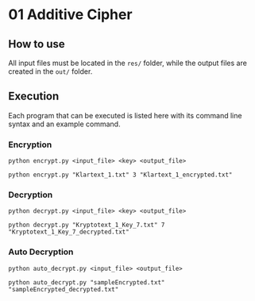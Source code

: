 # 01 Additive Cipher

## How to use

All input files must be located in the `res/` folder, while the output files are created in the `out/` folder.

## Execution

Each program that can be executed is listed here with its command line syntax and an example command.

### Encryption

```shell
python encrypt.py <input_file> <key> <output_file>
```

```shell
python encrypt.py "Klartext_1.txt" 3 "Klartext_1_encrypted.txt"
```

### Decryption

```shell
python decrypt.py <input_file> <key> <output_file>
```

```shell
python decrypt.py "Kryptotext_1_Key_7.txt" 7 "Kryptotext_1_Key_7_decrypted.txt"
```

### Auto Decryption

```shell
python auto_decrypt.py <input_file> <output_file>
```

```shell
python auto_decrypt.py "sampleEncrypted.txt" "sampleEncrypted_decrypted.txt"
```
